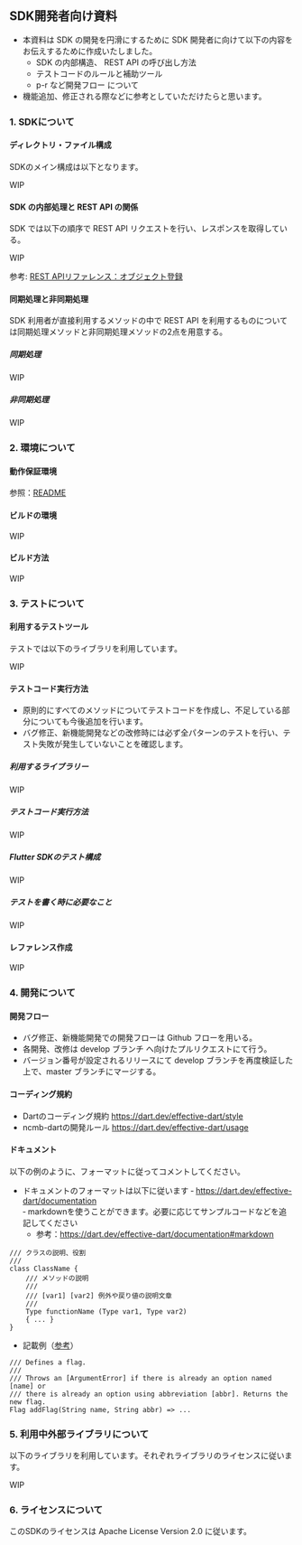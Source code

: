 ## SDK開発者向け資料

* 本資料は SDK の開発を円滑にするために SDK 開発者に向けて以下の内容をお伝えするために作成いたしました。
  * SDK の内部構造、 REST API の呼び出し方法
  * テストコードのルールと補助ツール
  * p-r など開発フロー について
* 機能追加、修正される際などに参考としていただけたらと思います。

### 1. SDKについて
#### ディレクトリ・ファイル構成

SDKのメイン構成は以下となります。

WIP

#### SDK の内部処理と REST API の関係

SDK では以下の順序で REST API リクエストを行い、レスポンスを取得している。

WIP

参考: [REST APIリファレンス：オブジェクト登録](https://mbaas.nifcloud.com/doc/current/rest/datastore/objectRegistration.html)

#### 同期処理と非同期処理

SDK 利用者が直接利用するメソッドの中で REST API を利用するものについては同期処理メソッドと非同期処理メソッドの2点を用意する。

##### 同期処理

WIP

##### 非同期処理

WIP

### 2. 環境について
#### 動作保証環境

参照：[README](./README.md#動作環境)

#### ビルドの環境

WIP
#### ビルド方法
WIP
### 3. テストについて
#### 利用するテストツール

テストでは以下のライブラリを利用しています。

WIP

#### テストコード実行方法

* 原則的にすべてのメソッドについてテストコードを作成し、不足している部分についても今後追加を行います。
* バグ修正、新機能開発などの改修時には必ず全パターンのテストを行い、テスト失敗が発生していないことを確認します。

##### 利用するライブラリー

WIP

##### テストコード実行方法

WIP

##### Flutter SDKのテスト構成

WIP

##### テストを書く時に必要なこと

WIP

#### レファレンス作成

WIP

### 4. 開発について

#### 開発フロー
* バグ修正、新機能開発での開発フローは Github フローを用いる。
* 各開発、改修は develop ブランチ へ向けたプルリクエストにて行う。
* バージョン番号が設定されるリリースにて develop ブランチを再度検証した上で、master ブランチにマージする。

#### コーディング規約

* Dartのコーディング規約
https://dart.dev/effective-dart/style
* ncmb-dartの開発ルール
https://dart.dev/effective-dart/usage

#### ドキュメント

以下の例のように、フォーマットに従ってコメントしてください。
- ドキュメントのフォーマットは以下に従います
  ‐ https://dart.dev/effective-dart/documentation  
‐ markdownを使うことができます。必要に応じてサンプルコードなどを追記してください
  - 参考：https://dart.dev/effective-dart/documentation#markdown

```
/// クラスの説明、役割
///
class ClassName {
    /// メソッドの説明
    ///
    /// [var1] [var2] 例外や戻り値の説明文章
    ///
    Type functionName (Type var1, Type var2)
    { ... }
}
```

* 記載例（[参考](https://dart.dev/effective-dart/documentation#do-use-prose-to-explain-parameters-return-values-and-exceptions)）

```
/// Defines a flag.
///
/// Throws an [ArgumentError] if there is already an option named [name] or
/// there is already an option using abbreviation [abbr]. Returns the new flag.
Flag addFlag(String name, String abbr) => ...
```


### 5. 利用中外部ライブラリについて

以下のライブラリを利用しています。それぞれライブラリのライセンスに従います。

WIP

### 6. ライセンスについて

このSDKのライセンスは Apache License Version 2.0 に従います。
